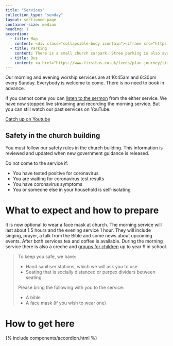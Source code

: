 ```yaml
---
title: "Services"
collection_type: "sunday"
layout: sectioned-page
container-size: medium
heading: 1
accordion: 
  - title: Map
    content: <div class="collapsible-body icontain"><iframe src="https://www.google.com/maps/embed?pb=!1m18!1m12!1m3!1d2357.4899775926147!2d-1.561419883667163!3d53.78076634978253!2m3!1f0!2f0!3f0!3m2!1i1024!2i768!4f13.1!3m3!1m2!1s0x48795e8490a77217%3A0x290545c46afc5b66!2sCity%20Evangelical%20Church%2C%20Leeds!5e0!3m2!1sen!2suk!4v1592462594306!5m2!1sen!2suk" width="400" height="300" frameborder="0" style="border:0;" allowfullscreen="" aria-hidden="false" tabindex="0"></iframe></div>
  - title: Parking
    content: There is a small church carpark. Stree parking is also available on Elland Road. Please do not park in front of driveways on Malvern Street.
  - title: Bus
    content: <a href="https://www.firstbus.co.uk/leeds/plan-journey/timetables/">Buses 1, 65 and 75</a> have routes that travel along Beeston Road or Cemetery Road and are a maximum of 2 minutes walk from the church. We also have a minibus that collects <a href="/students/">students</a> from Headingley and the Leeds University.
---
```


Our morning and evening worship services are at 10:45am and 6:30pm every Sunday. Everybody is welcome to come. There is no need to book in advance.

If you cannot come you can <a href="/media/">listen to the sermon</a> from the either service. We have now stopped live streaming and recording the morning service. But you can still watch our past services on YouTube.

  <div class="text-center">
    <a class="button" href="https://www.youtube.com/channel/UCALb0SwFaFdPY2gwOesvb_g">Catch up on Youtube</a>
  </div>

## Safety in the church building
You must follow our safety rules in the church building. This information is reviewed and updated when new government guidance is released.

Do not come to the service if:

- You have tested positive for coronavirus
- You are waiting for coronavirus test results
- You have coronavirus symptoms
- You or someone else in your household is self-isolating

# What to expect and how to prepare

It is now optional to wear a face mask at church. The morning service will last about 1.5 hours and the evening service 1 hour. They will include singing, prayer, a talk from the Bible and some news about upcoming events. After both services tea and coffee is available. During the morning service there is also a creche and <a href="/under18/">groups for children</a> up to year 9 in school.

> To keep you safe, we have:
>
>- Hand sanitiser stations, which we will ask you to use
>- Seating that is socially distanced or perpex dividers between seating
>
> Please bring the following with you to the service:
>
>- A bible
>- A face mask (if you wish to wear one)
  

# How to get here

{% include components/accordion.html %}
